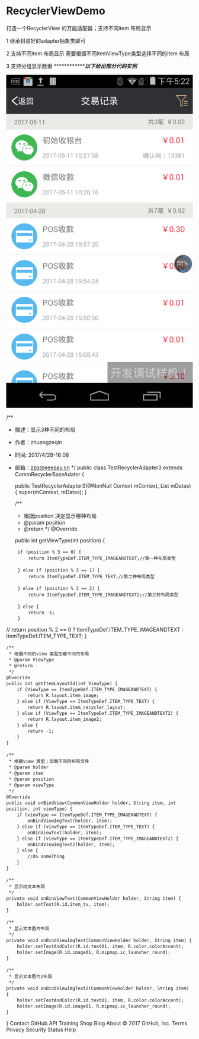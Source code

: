 # RecyclerViewDemo
打造一个RecyclerView 的万能适配器；支持不同item 布局显示

1 继承封装好的adapter抽象类即可

2 支持不同item 布局显示 需要根据不同itemViewType类型选择不同的item 布局

3 支持分组显示数据
***********************************以下给出部分代码实例***********************

![image](https://github.com/zhuangzeqin/RecyclerViewDemo/blob/master/device-2017-06-14-172141.png)

/**
 * 描述：显示3种不同的布局
 * 作者：zhuangzeqin
 * 时间: 2017/4/28-16:08
 * 邮箱：zzq@eeepay.cn
 */
public class TestRecyclerAdapter3 extends CommRecyclerBaseAdater<String> {

    public TestRecyclerAdapter3(@NonNull Context mContext, List<String> mDatas) {
        super(mContext, mDatas);
    }

    /**
     * 根据position 决定显示哪种布局
     * @param position
     * @return
     */
    @Override
	
    public int getViewType(int position) {
	
        if (position % 3 == 0) {
            return ItemTypeDef.ITEM_TYPE_IMAGEANDTEXT;//第一种布局类型
			
        } else if (position % 3 == 1) {
            return ItemTypeDef.ITEM_TYPE_TEXT;//第二种布局类型
			
        } else if (position % 3 == 2) {
            return ItemTypeDef.ITEM_TYPE_IMAGEANDTEXT2;//第三种布局类型
			
        } else {
            return -1;
        }
//        return position % 2 == 0 ? ItemTypeDef.ITEM_TYPE_IMAGEANDTEXT : ItemTypeDef.ITEM_TYPE_TEXT;
    }

    /**
     * 根据不同的view 类型加载不同的布局
     * @param ViewType
     * @return
     */
    @Override
    public int getItemLayoutId(int ViewType) {
        if (ViewType == ItemTypeDef.ITEM_TYPE_IMAGEANDTEXT) {
            return R.layout.item_image;
        } else if (ViewType == ItemTypeDef.ITEM_TYPE_TEXT) {
            return R.layout.item_recycler_layout;
        } else if (ViewType == ItemTypeDef.ITEM_TYPE_IMAGEANDTEXT2) {
            return R.layout.item_image2;
        } else {
            return -1;
        }
    }

    /**
     * 根据view 类型；加载不同的布局文件
     * @param holder
     * @param item
     * @param position
     * @param viewType
     */
    @Override
    public void onBindView(CommonViewHolder holder, String item, int position, int viewType) {
        if (viewType == ItemTypeDef.ITEM_TYPE_IMAGEANDTEXT) {
            onBindViewImgText(holder, item);
        } else if (viewType == ItemTypeDef.ITEM_TYPE_TEXT) {
            onBinViewText(holder, item);
        } else if (viewType == ItemTypeDef.ITEM_TYPE_IMAGEANDTEXT2) {
            onBindViewImgText2(holder, item);
        } else {
            //do someThing
        }
    }

    /**
     * 显示纯文本布局
     */
    private void onBinViewText(CommonViewHolder holder, String item) {
        holder.setText(R.id.item_tv, item);
    }

    /**
     * 显示文本图片布局
     */
    private void onBindViewImgText(CommonViewHolder holder, String item) {
        holder.setTextAndColor(R.id.text01, item, R.color.colorAccent);
        holder.setImage(R.id.image01, R.mipmap.ic_launcher_round);
    }

    /**
     * 显示文本图片2布局
     */
    private void onBindViewImgText2(CommonViewHolder holder, String item) {
        holder.setTextAndColor(R.id.text01, item, R.color.colorAccent);
        holder.setImage(R.id.image01, R.mipmap.ic_launcher_round);
    }
}
Contact GitHub API Training Shop Blog About
© 2017 GitHub, Inc. Terms Privacy Security Status Help
